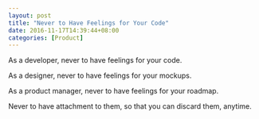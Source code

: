 ```yaml
---
layout: post
title: "Never to Have Feelings for Your Code"
date: 2016-11-17T14:39:44+08:00
categories: [Product]
---
```


As a developer, never to have feelings for your code.

As a designer, never to have feelings for your mockups.

As a product manager, never to have feelings for your roadmap.

Never to have attachment to them, so that you can discard them, anytime.

